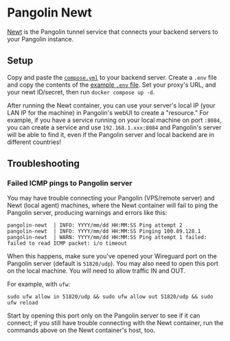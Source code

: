 # Pangolin Newt

[Newt](https://github.com/fosrl/newt) is the Pangolin tunnel service that connects your backend servers to your Pangolin instance.

## Setup

Copy and paste the [`compose.yml`](./compose.yml) to your backend server. Create a `.env` file and copy the contents of the [example `.env` file](./.env.example). Set your proxy's URL, and your newt ID/secret, then run `docker compose up -d`.

After running the Newt container, you can use your server's local IP (your LAN IP for the machine) in Pangolin's webUI to create a "resource." For example, if you have a service running on your local machine on port `:8084`, you can create a service and use `192.168.1.xxx:8084` and Pangolin's server will be able to find it, even if the Pangolin server and local backend are in different countries!

## Troubleshooting

### Failed ICMP pings to Pangolin server

You may have trouble connecting your Pangolin (VPS/remote server) and Newt (local agent) machines, where the Newt container will fail to ping the Pangolin server, producing warnings and errors like this:

```shell
pangolin-newt  | INFO: YYYY/mm/dd HH:MM:SS Ping attempt 2
pangolin-newt  | INFO: YYYY/mm/dd HH:MM:SS Pinging 100.89.128.1
pangolin-newt  | WARN: YYYY/mm/dd HH:MM:SS Ping attempt 1 failed: failed to read ICMP packet: i/o timeout
```

When this happens, make sure you've opened your Wireguard port on the Pangolin server (default is `51820/udp`). You may also need to open this port on the local machine. You will need to allow traffic IN and OUT.

For example, with `ufw`:

```shell
sudo ufw allow in 51820/udp && sudo ufw allow out 51820/udp && sudo ufw reload
```

Start by opening this port only on the Pangolin server to see if it can connect; if you still have trouble connecting with the Newt container, run the commands above on the Newt container's host, too.
